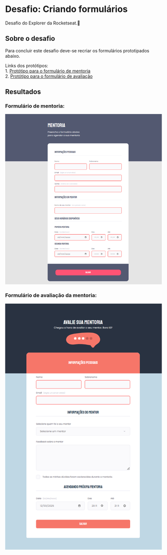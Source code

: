 # Desafio: Criando formulários
Desafio do Explorer da Rocketseat.🚀

## Sobre o desafio
Para concluir este desafio deve-se recriar os formulários prototipados abaixo.

Links dos protótipos:<br>
    1. [Protótipo para o formulário de mentoria](https://www.figma.com/file/Nws1KWB7DyXBw8L6wXb9mp/Stage-03---Formul%C3%A1rio-intermedi%C3%A1rio/duplicate)<br>
    2. [Protótipo para o formulário de avaliação](https://www.figma.com/file/fnZyJHs7eqNFAA7tUrKcsD/Stage-03---Formul%C3%A1rio-avan%C3%A7ado/duplicate)<br>


## Resultados

### Formulário de mentoria:
![Mentoria](./resultados/mentoria-form.webp)

### Formulário de avaliação da mentoria:
![Avaliacao](./resultados/avaliacao-form.webp)